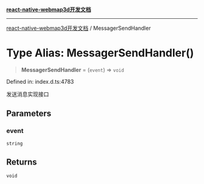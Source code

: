 [**react-native-webmap3d开发文档**](../README.md)

***

[react-native-webmap3d开发文档](../globals.md) / MessagerSendHandler

# Type Alias: MessagerSendHandler()

> **MessagerSendHandler** = (`event`) => `void`

Defined in: index.d.ts:4783

发送消息实现接口

## Parameters

### event

`string`

## Returns

`void`
